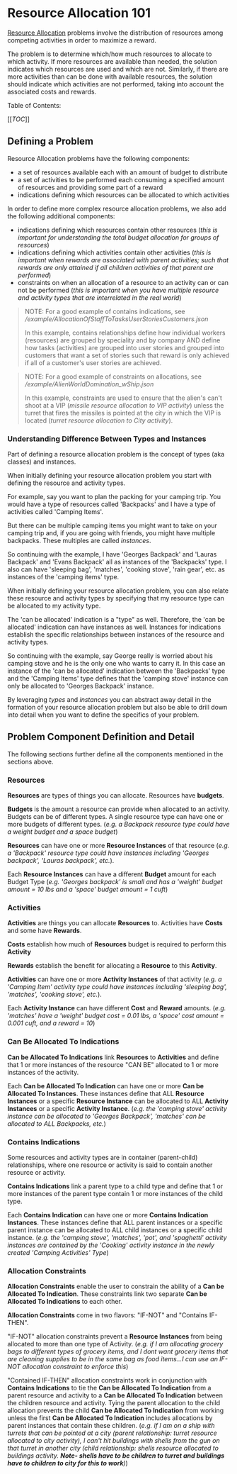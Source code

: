 # Resource Allocation 101 #

[Resource Allocation](https://www.britannica.com/topic/operations-research/Resource-allocation) problems involve the distribution of resources among competing activities in order to maximize a reward.

The problem is to determine which/how much resources to allocate to which activity.  If more resources are available than needed, the solution indicates which resources are used and which are not.  Similarly, if there are more activities than can be done with available resources, the solution should indicate which activities are not performed, taking into account the associated costs and rewards.

Table of Contents:

[[_TOC_]]

## Defining a Problem ##
Resource Allocation problems have the following components:

* a set of resources available each with an amount of budget to distribute
* a set of activities to be performed each consuming a specified amount of resources and providing some part of a reward
* indications defining which resources can be allocated to which activities

In order to define more complex resource allocation problems, we also add the following additional components:

* indications defining which resources contain other resources (*this is important for understanding the total budget allocation for groups of resources*)
* indications defining which activities contain other activities (*this is important when rewards are associated with parent activities; such that rewards are only attained if all children activities of that parent are performed*)
* constraints on when an allocation of a resource to an activity can or can not be performed (*this is important when you have multiple resource and activity types that are interrelated in the real world*)

> NOTE: For a good example of contains indications, see */example/AllocationOfStaffToTasksUserStoriesCustomers.json* <p>  In this example, contains relationships define how individual workers (resources) are grouped by speciality and by company AND define how tasks (activities) are grouped into user stories and grouped into customers that want a set of stories such that reward is only achieved if all of a customer's user stories are achieved.

> NOTE: For a good example of constraints on allocations, see */example/AlienWorldDomination_wShip.json*  <p> In this example, constraints are used to ensure that the alien's can't shoot at a VIP (*missile resource allocation to VIP activity*) unless the turret that fires the missiles is pointed at the city in which the VIP is located (*turret resource allocation to City activity*).

### Understanding Difference Between Types and Instances ###

Part of defining a resource allocation problem is the concept of types (aka classes) and instances.

When initially defining your resource allocation problem you start with defining the resource and activity types.

For example, say you want to plan the packing for your camping trip. You would have a type of resources called 'Backpacks' and I have a type of activities called 'Camping Items'.  

But there can be multiple camping items you might want to take on your camping trip and, if you are going with friends, you might have multiple backpacks.  These multiples are called *instances*.

So continuing with the example, I have 'Georges Backpack' and 'Lauras Backpack' and 'Evans Backpack' all as instances of the 'Backpacks' type.  I also can have 'sleeping bag', 'matches', 'cooking stove', 'rain gear', etc. as instances of the 'camping items' type.

When initially defining your resource allocation problem, you can also relate these resource and activity types by specifying that my resource type can be allocated to my activity type.

The 'can be allocated' indication is a "type" as well.  Therefore, the 'can be allocated' indication can have instances as well.  Instances for indications establish the specific relationships between instances of the resource and activity types.

So continuing with the example, say George really is worried about his camping stove and he is the only one who wants to carry it.  In this case an instance of the 'can be allocated' indication between the 'Backpacks' type and the 'Camping Items' type defines that the 'camping stove' instance can only be allocated to 'Georges Backpack' instance.

By leveraging *types* and *instances* you can abstract away detail in the formation of your resource allocation problem but also be able to drill down into detail when you want to define the specifics of your problem.

## Problem Component Definition and Detail ##

The following sections further define all the components mentioned in the sections above.

### Resources ###

**Resources** are types of things you can allocate. Resources have **budgets**.

**Budgets** is the amount a resource can provide when allocated to an activity.  Budgets can be of different types.  A single resource type can have one or more budgets of different types. (*e.g. a Backpack resource type could have a weight budget and a space budget*)

**Resources** can have one or more **Resource Instances** of that resource (*e.g. a 'Backpack' resource type could have instances including 'Georges backpack', 'Lauras backpack', etc.*).  

Each **Resource Instances** can have a different **Budget** amount for each Budget Type (*e.g. 'Georges backpack' is small and has a 'weight' budget amount = 10 lbs and a 'space' budget amount = 1 cuft*)

### Activities ###

**Activities** are things you can allocate **Resources** to.  Activities have **Costs** and some have **Rewards**.

**Costs** establish how much of **Resources** budget is required to perform this **Activity**

**Rewards** establish the benefit for allocating a **Resource** to this **Activity**.

**Activities** can have one or more **Activity Instances** of that activity (*e.g. a 'Camping Item' activity type could have instances including 'sleeping bag', 'matches', 'cooking stove', etc.*).

Each **Activity Instance** can have different **Cost** and **Reward** amounts. (*e.g. 'matches' have a 'weight' budget cost = 0.01 lbs, a 'space' cost amount = 0.001 cuft, and a reward = 10*)

### Can Be Allocated To Indications ###

**Can be Allocated To Indications** link **Resources** to **Activities** and define that 1 or more instances of the resource "CAN BE" allocated to 1 or more instances of the activity.

Each **Can be Allocated To Indication** can have one or more **Can be Allocated To Instances**.  These instances define that ALL **Resource Instances** or a specific **Resource Instance** can be allocated to ALL **Activity Instances** or a specific **Activity Instance**.  (*e.g. the 'camping stove' activity instance can be allocated to 'Georges Backpack', 'matches' can be allocated to ALL Backpacks, etc.*)

### Contains Indications ###

Some resources and activity types are in container (parent-child) relationships, where one resource or activity is said to contain another resource or activity.

**Contains Indications** link a parent type to a child type and define that 1 or more instances of the parent type contain 1 or more instances of the child type.

Each **Contains Indication** can have one or more **Contains Indication Instances**.  These instances define that ALL parent instances or a specific parent instance can be allocated to ALL child instances or a specific child instance.  (*e.g. the 'camping stove', 'matches', 'pot', and 'spaghetti'  activity instances are contained by the 'Cooking' activity instance in the newly created 'Camping Activities' Type*)

### Allocation Constraints ###

**Allocation Constraints** enable the user to constrain the ability of a **Can be Allocated To Indication**.  These constraints link two separate **Can be Allocated To Indications** to each other.

**Allocation Constraints** come in two flavors: "IF-NOT" and "Contains IF-THEN".

"IF-NOT" allocation constraints prevent a **Resource Instances** from being allocated to more than one type of Activity.  (*e.g. if I am allocating grocery bags to different types of grocery items, and I dont want grocery items that are cleaning supplies to be in the same bag as food items...I can use an IF-NOT allocation constraint to enforce this*)

"Contained IF-THEN" allocation constraints work in conjunction with **Contains Indications** to tie the **Can be Allocated To Indication** from a parent resource and activity to a **Can be Allocated To Indication** between the children resource and activity.  Tying the parent allocation to the child allocation prevents the child **Can be Allocated To Indication** from working unless the first **Can be Allocated To Indication** includes allocations by parent instances that contain these children.  (*e.g. if I am on a ship with turrets that can be pointed at a city (parent relationship: turret resource allocated to city activity), I can't hit buildings with shells from the gun on that turret in another city (child relationship: shells resource allocated to buildings activity.  **Note- shells have to be children to turret and buildings have to children to city for this to work**)*)
